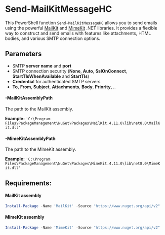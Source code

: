 # Send-MailKitMessageHC

This PowerShell function `Send-MailKitMessageHC` allows you to send emails using the powerful [MailKit](https://github.com/jstedfast/MailKit) and [MimeKit](https://github.com/jstedfast/MimeKit) .NET libraries. It provides a flexible way to construct and send emails with features like attachments, HTML bodies, and various SMTP connection options.

## Parameters

- SMTP **server name** and **port**
- SMTP connection security (**None**, **Auto**, **SslOnConnect**, **StartTlsWhenAvailable** and **StartTls**)
- **Credential** for authenticated SMTP servers
- **To**, **From**, **Subject**, **Attachments**, **Body**, **Priority**, ..

#### -MailKitAssemblyPath

The path to the MailKit assembly.

**Example:** `'C:\Program Files\PackageManagement\NuGet\Packages\MailKit.4.11.0\lib\net8.0\MailKit.dll'`

#### -MimeKitAssemblyPath

The path to the MImeKit assembly.

**Example:** `'C:\Program Files\PackageManagement\NuGet\Packages\MimeKit.4.11.0\lib\net8.0\MimeKit.dll'`

## Requirements:

#### MailKit assembly
```powershell
Install-Package -Name 'MailKit' -Source "https://www.nuget.org/api/v2" -SkipDependencies -Scope AllUsers
```

#### MimeKit assembly
```powershell
Install-Package -Name 'MimeKit' -Source "https://www.nuget.org/api/v2" -SkipDependencies -Scope AllUsers
```
